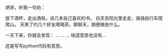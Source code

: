 炳哥，听我一句劝：

放下酒杯，走出酒局，读几本自己喜欢的书。
白天去阳光里走走，骑骑自行车爬爬山。
天黑了约几个好友喝喝茶，聊聊天，随便做些什么。

一天下来，你就会发现：
...
...
...
啥逑意思也没有...



还是写写python代码有意思。


